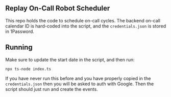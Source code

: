 ## Replay On-Call Robot Scheduler

This repo holds the code to schedule on-call cycles. The backend on-call calendar ID is hard-coded into the script, and the `credentials.json` is stored in 1Password.

## Running

Make sure to update the start date in the script, and then run:

```
npx ts-node index.ts
```

If you have never run this before and you have properly copied in the `credentials.json` then you will be asked to auth with Google. Then the script should just run and create the events.
